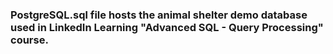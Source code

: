 ### PostgreSQL.sql file hosts the animal shelter demo database used in LinkedIn Learning "Advanced SQL - Query Processing" course.
